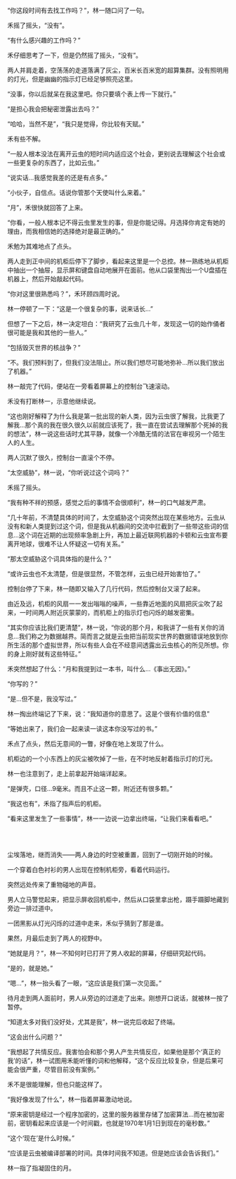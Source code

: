 “你这段时间有去找工作吗？”，林一随口问了一句。

禾摇了摇头，“没有”。

“有什么感兴趣的工作吗？”

禾仔细思考了一下，但是仍然摇了摇头，“没有”。

两人并肩走着，空荡荡的走道落满了灰尘，百米长百米宽的超算集群。没有照明用的灯光，但是幽幽的指示灯已经足够照亮这里。

“没事，你以后就呆在我这里吧。你只要填个表上传一下就行。”

“是担心我会把秘密泄露出去吗？”

“哈哈，当然不是”，“我只是觉得，你比较有天赋。”

禾有些不解。

“一般人根本没法在离开云虫的短时间内适应这个社会，更别说去理解这个社会或一些更复杂的东西了，比如云虫。”

“说实话...我感觉我差的还是有点多。”

“小伙子，自信点。话说你管那个天使叫什么来着。”

“月”，禾很快就回答了上来。

“你看，一般人根本记不得云虫里发生的事，但是你能记得。月选择你肯定有她的理由，而我相信她的选择绝对是最正确的。”

禾勉为其难地点了点头。

两人走到正中间的机柜后停下了脚步，看起来这里是一个总控。林一熟练地从机柜中抽出一个抽屉，显示屏和键盘自动地展开在面前。他从口袋里掏出一个U盘插在机器上，然后开始敲起代码。

“你对这里很熟悉吗？”，禾环顾四周时说。

林一停顿了一下：“这是一个很复杂的事，说来话长...”

但想了一下之后，林一决定坦白：“我研究了云虫几十年，发现这一切的始作俑者很可能是我和其他的一些人。”

“包括毁灭世界的核战争？”

“不。我们预料到了，但我们没法阻止。所以我们想尽可能地弥补...所以我们放出了机器。”

林一敲完了代码，便站在一旁看着屏幕上的控制台飞速滚动。

禾没有打断林一，示意他继续说。

“这也刚好解释了为什么我是第一批出现的新人类，因为云虫很了解我，比我更了解我...那个真的我在很久很久以前就应该死了，我一直在尝试去理解那个死掉的我的想法”，林一说这些话时尤其平静，就像一个冷酷无情的法官在审视另一个陌生人的人生。

两人沉默了很久，控制台一直滚个不停。

“太空威胁”，林一说，“你听说过这个词吗？”

禾摇了摇头。

“我有种不祥的预感，感觉之后的事情不会很顺利”，林一的口气越发严肃。

“几十年前，不清楚具体的时间了，太空威胁这个词突然出现在某些地方。云虫从没有和新人类提到过这个词，但是我从机器间的交流中拦截到了一些带这些词的信息...这个词在近期的出现频率急剧上升，再加上最近联网机器的卡顿和云虫宣布要离开地球，很难不让人怀疑这一切有关系。”

“那太空威胁这个词具体指的是什么？”

“或许云虫也不太清楚，但是很显然，不管怎样，云虫已经开始害怕了。”

控制台停了下来，林一随即又输入了几行代码，然后控制台又滚了起来。

由近及远，机柜的风扇一一发出嗡嗡的噪声，一些靠近地面的风扇把灰尘吹了起来，一时间两人附近灰蒙蒙的，而机柜上的指示灯也闪烁的越发密集。

“其实你应该比我们更清楚”，林一说，“你说的那个月，和我讲了一些有关你的消息...我们称之为数据越界。简而言之就是云虫把当前现实世界的数据错误地放到你所生活的那个虚拟世界，所以有些人会在不经意间透露出云虫核心的所见所想。你的身上刚好就有这些特征。”

禾突然想起了什么：“月和我提到过一本书，叫什么...《事出无因》。”

“你写的？”

“是...但不是，我没写过。”

林一掏出终端记了下来，说：“我知道你的意思了。这是个很有价值的信息”

“等她出来了，我们会一起来读一读这本你没写过的书。”

禾点了点头，然后无意间的一瞥，好像在地上发现了什么。

机柜边的一个小东西上的灰尘被吹掉了一些，在不时地反射着指示灯的灯光。

林一也注意到了，走上前拿起开始端详起来。

“是弹壳，口径...9毫米。而且不止这一颗，附近还有很多颗。”

“我这也有”，禾指了指声后的机柜。

“看来这里发生了一些事情”，林一一边说一边拿出终端，“让我们来看看吧。”

<br><br>

尘埃落地，继而消失——两人身边的时空被重置，回到了一切刚开始的时候。

一个穿着白色衬衫的男人出现在控制机柜旁，看着代码运行。

突然远处传来了重物碰地的声音。

男人立马警觉起来，把显示屏收回机柜中，然后从口袋里拿出枪，蹑手蹑脚地藏到旁边一排过道中。

一团黑影从灯光闪烁的过道中走来，禾似乎猜到了那是谁。

果然，月最后走到了两人的视野中。

“她就是月？”，林一不知何时已打开了男人收起的屏幕，仔细研究起代码。

“是的，就是她。”

“嗯...”，林一抬头看了一眼，“这应该是我们第一次见面。”

待月走到两人面前时，男人从旁边的过道走了出来。刚想开口说话，就被林一按了暂停。

“知道太多对我们没好处，尤其是我”，林一说完后收起了终端。

“这会出什么问题？”

“我想起了共情反应。我害怕会和那个男人产生共情反应，如果他是那个‘真正的我’的话”，林一试图用禾能听懂的词和他解释，“这个反应比较复杂，但是后果可能会很严重，尽管目前没有案例。”

禾不是很能理解，但也只能这样了。

“我好像发现了什么”，林一指着屏幕激动地说。

“原来密钥是经过一个程序加密的，这里的服务器里存储了加密算法...而在被加密前，密钥看起来应该是一个时间戳，也就是1970年1月1日到现在的毫秒数。”

“这个‘现在’是什么时候。”

“应该是云虫被编译部署的时间。具体时间我不知道。但是她应该会告诉我们。”

林一指了指凝固住的月。